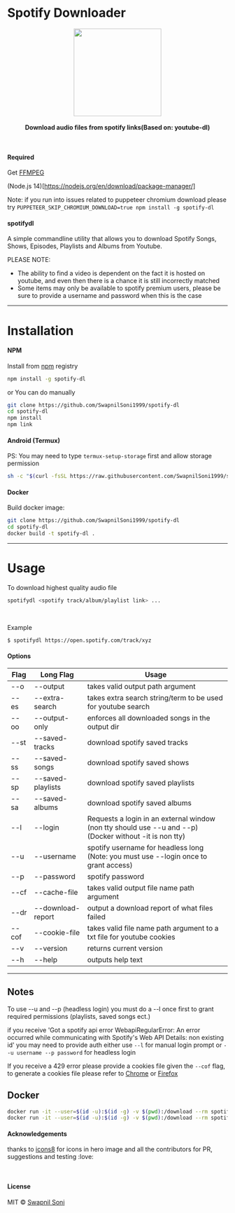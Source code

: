 # Spotify Downloader 
<p align="center">
  <img src="./logo.png" height="200px"/>
  <br><br>
  <b>Download audio files from spotify links(Based on: youtube-dl)</b>
  <br>
</p>

&nbsp;

#### Required
Get [FFMPEG](https://ffmpeg.org/download.html)

(Node.js 14)[https://nodejs.org/en/download/package-manager/]

Note: if you run into issues related to puppeteer chromium download please try `PUPPETEER_SKIP_CHROMIUM_DOWNLOAD=true npm install -g spotify-dl`

#### spotifydl

A simple commandline utility that allows you to download Spotify Songs, Shows, Episodes, Playlists and Albums from Youtube.

PLEASE NOTE: 
* The ability to find a video is dependent on the fact it is hosted on youtube, and even then there is a chance it is still incorrectly matched
* Some items may only be available to spotify premium users, please be sure to provide a username and password when this is the case

<hr>

# Installation

#### NPM

Install from [npm](https://www.npmjs.com/package/spotify-dl) registry

```sh
npm install -g spotify-dl
```
or You can do manually
```sh
git clone https://github.com/SwapnilSoni1999/spotify-dl
cd spotify-dl
npm install
npm link
```

#### Android (Termux)
PS: You may need to type `termux-setup-storage` first and allow storage permission
```sh
sh -c "$(curl -fsSL https://raw.githubusercontent.com/SwapnilSoni1999/spotify-dl/master/tools/termux.sh)"
```

#### Docker

Build docker image:
```sh
git clone https://github.com/SwapnilSoni1999/spotify-dl
cd spotify-dl
docker build -t spotify-dl .
```

<hr>

# Usage

To download highest quality audio file
```sh
spotifydl <spotify track/album/playlist link> ...
```

&nbsp;

Example
```sh
$ spotifydl https://open.spotify.com/track/xyz

```

#### Options
| Flag  | Long Flag         | Usage                                                                                                   |
| ----- | ----------------- | ------------------------------------------------------------------------------------------------------- |
| --o   | --output          | takes valid output path argument                                                                        |
| --es  | --extra-search    | takes extra search string/term to be used for youtube search                                            |
| --oo  | --output-only     | enforces all downloaded songs in the output dir                                                         |
| --st  | --saved-tracks    | download spotify saved tracks                                                                           |
| --ss  | --saved-songs     | download spotify saved shows                                                                            |
| --sp  | --saved-playlists | download spotify saved playlists                                                                        |
| --sa  | --saved-albums    | download spotify saved albums                                                                           |
| --l   | --login           | Requests a login in an external window (non tty should use --u and --p) (Docker without -it is non tty) |
| --u   | --username        | spotify username for headless long (Note: you must use --login once to grant access)                    |
| --p   | --password        | spotify password                                                                                        |
| --cf  | --cache-file      | takes valid output file name path argument                                                              |
| --dr  | --download-report | output a download report of what files failed                                                           |
| --cof | --cookie-file     | takes valid file name path argument to a txt file for youtube cookies                                   |
| --v   | --version         | returns current version                                                                                 |
| --h   | --help            | outputs help text                                                                                       |
<hr>

## Notes

To use --u and --p (headless login) you must do a --l once first to grant required permissions (playlists, saved songs ect.)

if you receive 'Got a spotify api error WebapiRegularError: An error occurred while communicating with Spotify's Web API
Details: non existing id'  you may need to provide auth either use `--l` for manual login prompt or `--u username --p password` for headless login

If you receive a 429 error please provide a cookies file given the `--cof` flag, to generate a cookies file please refer to [Chrome](https://chrome.google.com/webstore/detail/njabckikapfpffapmjgojcnbfjonfjfg) or [Firefox](https://github.com/rotemdan/ExportCookies)

## Docker
```sh
docker run -it --user=$(id -u):$(id -g) -v $(pwd):/download --rm spotify-dl <options-to-spotify-dl defaults to --help>
docker run -it --user=$(id -u):$(id -g) -v $(pwd):/download --rm spotify-dl "https://open.spotify.com/...."
```

#### Acknowledgements

thanks to [icons8](https://icons8.com) for icons in hero image
and all the contributors for PR, suggestions and testing :love:

&nbsp;

#### License

MIT © [Swapnil Soni](https://github.com/SwapnilSoni1999)
